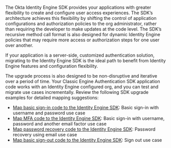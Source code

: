 The Okta Identity Engine SDK provides your applications with greater flexibility to create and configure user access experiences. The SDK’s architecture achieves this flexibility by shifting the control of application configurations and authorization policies to the org administrator, rather than requiring the developer to make updates at the code level. The SDK’s recursive method call format is also designed for dynamic Identity Engine policies that may require more access or authorization steps for one user over another.

If your application is a server-side, customized authentication solution, migrating to the Identity Engine SDK is the ideal path to benefit from Identity Engine features and configuration flexibility.

The upgrade process is also designed to be non-disruptive and iterative over a period of time. Your Classic Engine Authentication SDK application code works with an Identity Engine configured org, and you can test and migrate use cases incrementally. Review the following SDK upgrade examples for detailed mapping suggestions:

* [Map basic sign-in code to the Identity Engine SDK](#map-basic-sign-in-code-to-the-okta-identity-engine-sdk): Basic sign-in with username and password use case
* [Map MFA code to the Identity Engine SDK](#map-mfa-code-to-the-okta-identity-engine-sdk): Basic sign-in with username, password and another email factor use case
* [Map password recovery code to the Identity Engine SDK](#map-password-recovery-code-to-the-okta-identity-engine-sdk): Password recovery using email use case
* [Map basic sign-out code to the Identity Engine SDK](#map-basic-sign-out-code-to-the-okta-identity-engine-sdk): Sign out use case
